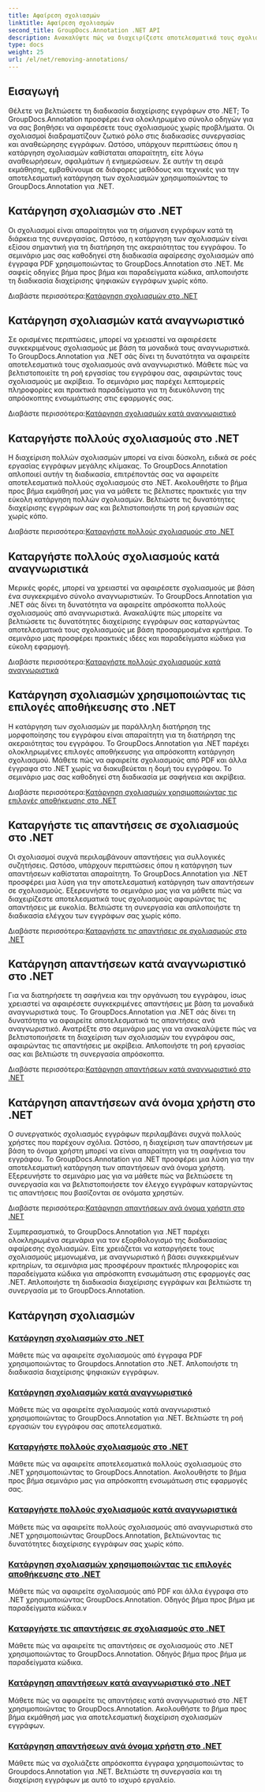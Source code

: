 ```yaml
---
title: Αφαίρεση σχολιασμών
linktitle: Αφαίρεση σχολιασμών
second_title: GroupDocs.Annotation .NET API
description: Ανακαλύψτε πώς να διαχειρίζεστε αποτελεσματικά τους σχολιασμούς στο .NET με τα μαθήματα GroupDocs.Annotation. Βελτιώστε τη ροή εργασίας των εγγράφων σας και βελτιώστε τη συνεργασία απρόσκοπτα.
type: docs
weight: 25
url: /el/net/removing-annotations/
---
```

## Εισαγωγή

Θέλετε να βελτιώσετε τη διαδικασία διαχείρισης εγγράφων στο .NET; Το GroupDocs.Annotation προσφέρει ένα ολοκληρωμένο σύνολο οδηγών για να σας βοηθήσει να αφαιρέσετε τους σχολιασμούς χωρίς προβλήματα. Οι σχολιασμοί διαδραματίζουν ζωτικό ρόλο στις διαδικασίες συνεργασίας και αναθεώρησης εγγράφων. Ωστόσο, υπάρχουν περιπτώσεις όπου η κατάργηση σχολιασμών καθίσταται απαραίτητη, είτε λόγω αναθεωρήσεων, σφαλμάτων ή ενημερώσεων. Σε αυτήν τη σειρά εκμάθησης, εμβαθύνουμε σε διάφορες μεθόδους και τεχνικές για την αποτελεσματική κατάργηση των σχολιασμών χρησιμοποιώντας το GroupDocs.Annotation για .NET.

## Κατάργηση σχολιασμών στο .NET
Οι σχολιασμοί είναι απαραίτητοι για τη σήμανση εγγράφων κατά τη διάρκεια της συνεργασίας. Ωστόσο, η κατάργηση των σχολιασμών είναι εξίσου σημαντική για τη διατήρηση της ακεραιότητας του εγγράφου. Το σεμινάριο μας σας καθοδηγεί στη διαδικασία αφαίρεσης σχολιασμών από έγγραφα PDF χρησιμοποιώντας το GroupDocs.Annotation στο .NET. Με σαφείς οδηγίες βήμα προς βήμα και παραδείγματα κώδικα, απλοποιήστε τη διαδικασία διαχείρισης ψηφιακών εγγράφων χωρίς κόπο.

 Διαβάστε περισσότερα:[Κατάργηση σχολιασμών στο .NET](./remove-annotations/)

## Κατάργηση σχολιασμών κατά αναγνωριστικό
Σε ορισμένες περιπτώσεις, μπορεί να χρειαστεί να αφαιρέσετε συγκεκριμένους σχολιασμούς με βάση τα μοναδικά τους αναγνωριστικά. Το GroupDocs.Annotation για .NET σάς δίνει τη δυνατότητα να αφαιρείτε αποτελεσματικά τους σχολιασμούς ανά αναγνωριστικό. Μάθετε πώς να βελτιστοποιείτε τη ροή εργασίας του εγγράφου σας, αφαιρώντας τους σχολιασμούς με ακρίβεια. Το σεμινάριο μας παρέχει λεπτομερείς πληροφορίες και πρακτικά παραδείγματα για τη διευκόλυνση της απρόσκοπτης ενσωμάτωσης στις εφαρμογές σας.

 Διαβάστε περισσότερα:[Κατάργηση σχολιασμών κατά αναγνωριστικό](./remove-annotations-by-id/)

## Καταργήστε πολλούς σχολιασμούς στο .NET
Η διαχείριση πολλών σχολιασμών μπορεί να είναι δύσκολη, ειδικά σε ροές εργασίας εγγράφων μεγάλης κλίμακας. Το GroupDocs.Annotation απλοποιεί αυτήν τη διαδικασία, επιτρέποντάς σας να αφαιρείτε αποτελεσματικά πολλούς σχολιασμούς στο .NET. Ακολουθήστε το βήμα προς βήμα εκμάθησή μας για να μάθετε τις βέλτιστες πρακτικές για την εύκολη κατάργηση πολλών σχολιασμών. Βελτιώστε τις δυνατότητες διαχείρισης εγγράφων σας και βελτιστοποιήστε τη ροή εργασιών σας χωρίς κόπο.

 Διαβάστε περισσότερα:[Καταργήστε πολλούς σχολιασμούς στο .NET](./remove-multiple-annotations/)

## Καταργήστε πολλούς σχολιασμούς κατά αναγνωριστικά
Μερικές φορές, μπορεί να χρειαστεί να αφαιρέσετε σχολιασμούς με βάση ένα συγκεκριμένο σύνολο αναγνωριστικών. Το GroupDocs.Annotation για .NET σάς δίνει τη δυνατότητα να αφαιρείτε απρόσκοπτα πολλούς σχολιασμούς από αναγνωριστικά. Ανακαλύψτε πώς μπορείτε να βελτιώσετε τις δυνατότητες διαχείρισης εγγράφων σας καταργώντας αποτελεσματικά τους σχολιασμούς με βάση προσαρμοσμένα κριτήρια. Το σεμινάριο μας προσφέρει πρακτικές ιδέες και παραδείγματα κώδικα για εύκολη εφαρμογή.

 Διαβάστε περισσότερα:[Καταργήστε πολλούς σχολιασμούς κατά αναγνωριστικά](./remove-multiple-annotations-by-ids/)

## Κατάργηση σχολιασμών χρησιμοποιώντας τις επιλογές αποθήκευσης στο .NET
Η κατάργηση των σχολιασμών με παράλληλη διατήρηση της μορφοποίησης του εγγράφου είναι απαραίτητη για τη διατήρηση της ακεραιότητας του εγγράφου. Το GroupDocs.Annotation για .NET παρέχει ολοκληρωμένες επιλογές αποθήκευσης για απρόσκοπτη κατάργηση σχολιασμού. Μάθετε πώς να αφαιρείτε σχολιασμούς από PDF και άλλα έγγραφα στο .NET χωρίς να διακυβεύεται η δομή του εγγράφου. Το σεμινάριο μας σας καθοδηγεί στη διαδικασία με σαφήνεια και ακρίβεια.

 Διαβάστε περισσότερα:[Κατάργηση σχολιασμών χρησιμοποιώντας τις επιλογές αποθήκευσης στο .NET](./remove-annotations-using-save-options/)

## Καταργήστε τις απαντήσεις σε σχολιασμούς στο .NET
Οι σχολιασμοί συχνά περιλαμβάνουν απαντήσεις για συλλογικές συζητήσεις. Ωστόσο, υπάρχουν περιπτώσεις όπου η κατάργηση των απαντήσεων καθίσταται απαραίτητη. Το GroupDocs.Annotation για .NET προσφέρει μια λύση για την αποτελεσματική κατάργηση των απαντήσεων σε σχολιασμούς. Εξερευνήστε το σεμινάριο μας για να μάθετε πώς να διαχειρίζεστε αποτελεσματικά τους σχολιασμούς αφαιρώντας τις απαντήσεις με ευκολία. Βελτιώστε τη συνεργασία και απλοποιήστε τη διαδικασία ελέγχου των εγγράφων σας χωρίς κόπο.

 Διαβάστε περισσότερα:[Καταργήστε τις απαντήσεις σε σχολιασμούς στο .NET](./remove-replies-to-annotations/)

## Κατάργηση απαντήσεων κατά αναγνωριστικό στο .NET
Για να διατηρήσετε τη σαφήνεια και την οργάνωση του εγγράφου, ίσως χρειαστεί να αφαιρέσετε συγκεκριμένες απαντήσεις με βάση τα μοναδικά αναγνωριστικά τους. Το GroupDocs.Annotation για .NET σάς δίνει τη δυνατότητα να αφαιρείτε αποτελεσματικά τις απαντήσεις ανά αναγνωριστικό. Ανατρέξτε στο σεμινάριο μας για να ανακαλύψετε πώς να βελτιστοποιήσετε τη διαχείριση των σχολιασμών του εγγράφου σας, αφαιρώντας τις απαντήσεις με ακρίβεια. Απλοποιήστε τη ροή εργασίας σας και βελτιώστε τη συνεργασία απρόσκοπτα.

 Διαβάστε περισσότερα:[Κατάργηση απαντήσεων κατά αναγνωριστικό στο .NET](./remove-replies-by-id/)

## Κατάργηση απαντήσεων ανά όνομα χρήστη στο .NET
Ο συνεργατικός σχολιασμός εγγράφων περιλαμβάνει συχνά πολλούς χρήστες που παρέχουν σχόλια. Ωστόσο, η διαχείριση των απαντήσεων με βάση το όνομα χρήστη μπορεί να είναι απαραίτητη για τη σαφήνεια του εγγράφου. Το GroupDocs.Annotation για .NET προσφέρει μια λύση για την αποτελεσματική κατάργηση των απαντήσεων ανά όνομα χρήστη. Εξερευνήστε το σεμινάριο μας για να μάθετε πώς να βελτιώσετε τη συνεργασία και να βελτιστοποιήσετε τον έλεγχο εγγράφων καταργώντας τις απαντήσεις που βασίζονται σε ονόματα χρηστών.

 Διαβάστε περισσότερα:[Κατάργηση απαντήσεων ανά όνομα χρήστη στο .NET](./remove-replies-by-username/)

Συμπερασματικά, το GroupDocs.Annotation για .NET παρέχει ολοκληρωμένα σεμινάρια για τον εξορθολογισμό της διαδικασίας αφαίρεσης σχολιασμών. Είτε χρειάζεται να καταργήσετε τους σχολιασμούς μεμονωμένα, με αναγνωριστικό ή βάσει συγκεκριμένων κριτηρίων, τα σεμινάρια μας προσφέρουν πρακτικές πληροφορίες και παραδείγματα κώδικα για απρόσκοπτη ενσωμάτωση στις εφαρμογές σας .NET. Απλοποιήστε τη διαδικασία διαχείρισης εγγράφων και βελτιώστε τη συνεργασία με το GroupDocs.Annotation.
## Κατάργηση σχολιασμών
### [Κατάργηση σχολιασμών στο .NET](./remove-annotations/)
Μάθετε πώς να αφαιρείτε σχολιασμούς από έγγραφα PDF χρησιμοποιώντας το Groupdocs.Annotation στο .NET. Απλοποιήστε τη διαδικασία διαχείρισης ψηφιακών εγγράφων.
### [Κατάργηση σχολιασμών κατά αναγνωριστικό](./remove-annotations-by-id/)
Μάθετε πώς να αφαιρείτε σχολιασμούς κατά αναγνωριστικό χρησιμοποιώντας το GroupDocs.Annotation για .NET. Βελτιώστε τη ροή εργασιών του εγγράφου σας αποτελεσματικά.
### [Καταργήστε πολλούς σχολιασμούς στο .NET](./remove-multiple-annotations/)
Μάθετε πώς να αφαιρείτε αποτελεσματικά πολλούς σχολιασμούς στο .NET χρησιμοποιώντας το GroupDocs.Annotation. Ακολουθήστε το βήμα προς βήμα σεμινάριο μας για απρόσκοπτη ενσωμάτωση στις εφαρμογές σας.
### [Καταργήστε πολλούς σχολιασμούς κατά αναγνωριστικά](./remove-multiple-annotations-by-ids/)
Μάθετε πώς να αφαιρείτε πολλούς σχολιασμούς από αναγνωριστικά στο .NET χρησιμοποιώντας GroupDocs.Annotation, βελτιώνοντας τις δυνατότητες διαχείρισης εγγράφων σας χωρίς κόπο.
### [Κατάργηση σχολιασμών χρησιμοποιώντας τις επιλογές αποθήκευσης στο .NET](./remove-annotations-using-save-options/)
Μάθετε πώς να αφαιρείτε σχολιασμούς από PDF και άλλα έγγραφα στο .NET χρησιμοποιώντας GroupDocs.Annotation. Οδηγός βήμα προς βήμα με παραδείγματα κώδικα.v
### [Καταργήστε τις απαντήσεις σε σχολιασμούς στο .NET](./remove-replies-to-annotations/)
Μάθετε πώς να αφαιρείτε τις απαντήσεις σε σχολιασμούς στο .NET χρησιμοποιώντας το GroupDocs.Annotation. Οδηγός βήμα προς βήμα με παραδείγματα κώδικα.
### [Κατάργηση απαντήσεων κατά αναγνωριστικό στο .NET](./remove-replies-by-id/)
Μάθετε πώς να αφαιρείτε τις απαντήσεις κατά αναγνωριστικό στο .NET χρησιμοποιώντας το GroupDocs.Annotation. Ακολουθήστε το βήμα προς βήμα εκμάθησή μας για αποτελεσματική διαχείριση σχολιασμών εγγράφων.
### [Κατάργηση απαντήσεων ανά όνομα χρήστη στο .NET](./remove-replies-by-username/)
Μάθετε πώς να σχολιάζετε απρόσκοπτα έγγραφα χρησιμοποιώντας το Groupdocs.Annotation για .NET. Βελτιώστε τη συνεργασία και τη διαχείριση εγγράφων με αυτό το ισχυρό εργαλείο.